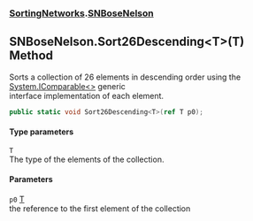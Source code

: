 ### [SortingNetworks](./SortingNetworks.md 'SortingNetworks').[SNBoseNelson](./SortingNetworks-SNBoseNelson.md 'SortingNetworks.SNBoseNelson')
## SNBoseNelson.Sort26Descending&lt;T&gt;(T) Method
Sorts a collection of 26 elements in descending order using the [System.IComparable&lt;&gt;](https://docs.microsoft.com/en-us/dotnet/api/System.IComparable-1 'System.IComparable`1') generic  
interface implementation of each element.  
```csharp
public static void Sort26Descending<T>(ref T p0);
```
#### Type parameters
<a name='SortingNetworks-SNBoseNelson-Sort26Descending-T-(T)-T'></a>
`T`  
The type of the elements of the collection.  
  
#### Parameters
<a name='SortingNetworks-SNBoseNelson-Sort26Descending-T-(T)-p0'></a>
`p0` [T](#SortingNetworks-SNBoseNelson-Sort26Descending-T-(T)-T 'SortingNetworks.SNBoseNelson.Sort26Descending&lt;T&gt;(T).T')  
the reference to the first element of the collection  
  
